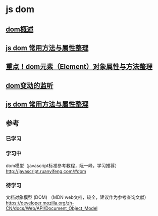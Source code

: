 # js dom

## [dom概述](/qian-duan-ji-zhu-xue-xi-zong-jie-zheng-li/javascript/jszhong-dian-zheng-li/js-domchang-yong-fang-fa-yu-shu-xing-zheng-li/domgai-shu.md)


## [js dom 常用方法与属性整理](/qian-duan-ji-zhu-xue-xi-zong-jie-zheng-li/javascript/jszhong-dian-zheng-li/js-domchang-yong-fang-fa-yu-shu-xing-zheng-li/js-dom-chang-yong-fang-fa-yu-shu-xing-zheng-li.md)

## [重点！dom元素（Element）对象属性与方法整理](/qian-duan-ji-zhu-xue-xi-zong-jie-zheng-li/javascript/jszhong-dian-zheng-li/js-domchang-yong-fang-fa-yu-shu-xing-zheng-li/domyuan-su-ff08-element-ff09-dui-xiang-shu-xing-yu-fang-fa-zheng-li.md)

## [dom变动的监听](/qian-duan-ji-zhu-xue-xi-zong-jie-zheng-li/javascript/jszhong-dian-zheng-li/js-domchang-yong-fang-fa-yu-shu-xing-zheng-li/dombian-dong-de-jian-ting.md)

## [js dom 常用方法与属性整理](/qian-duan-ji-zhu-xue-xi-zong-jie-zheng-li/javascript/jszhong-dian-zheng-li/js-domchang-yong-fang-fa-yu-shu-xing-zheng-li/js-dom-chang-yong-fang-fa-yu-shu-xing-zheng-li.md)

## 参考
### 已学习

### 学习中
dom模型（javascript标准参考教程，阮一峰，学习推荐）
http://javascript.ruanyifeng.com/#dom

### 待学习

文档对象模型 (DOM) （MDN web文档，较全，建议作为参考查询文献）
https://developer.mozilla.org/zh-CN/docs/Web/API/Document_Object_Model



